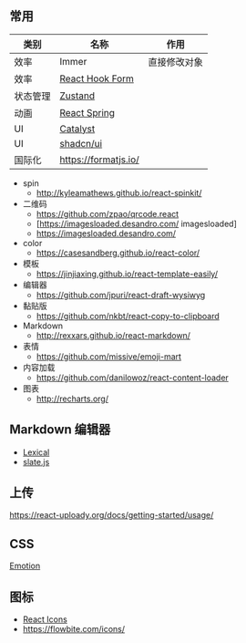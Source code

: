 ## 常用

| 类别   | 名称                                              | 作用     |
|------|-------------------------------------------------|--------|
| 效率   | Immer                                           | 直接修改对象 |
| 效率   | [React Hook Form](https://react-hook-form.com/) |        |
| 状态管理 | [Zustand](https://zustand-cn.js.org/)           |        |
| 动画   | [React Spring](https://www.react-spring.dev/)   |        |
| UI   | [Catalyst](https://catalyst.tailwindui.com/)    |        |
| UI   | [shadcn/ui](https://ui.shadcn.com/)             |        |
| 国际化  | https://formatjs.io/                            |        |

* spin
  * http://kyleamathews.github.io/react-spinkit/
* 二维码
  * https://github.com/zpao/qrcode.react
  * [https://imagesloaded.desandro.com/ imagesloaded]
  * https://imagesloaded.desandro.com/
* color
  * https://casesandberg.github.io/react-color/
* 模板
  * https://jinjiaxing.github.io/react-template-easily/
* 编辑器
  * https://github.com/jpuri/react-draft-wysiwyg
* 黏贴版
  * https://github.com/nkbt/react-copy-to-clipboard
* Markdown
  * http://rexxars.github.io/react-markdown/
* 表情
  * https://github.com/missive/emoji-mart
* 内容加载
  * https://github.com/danilowoz/react-content-loader
* 图表
  * http://recharts.org/

## Markdown 编辑器

- [Lexical](https://github.com/facebook/lexical "Lexical")
- [slate.js](https://github.com/ianstormtaylor/slate "slate.js")

## 上传

https://react-uploady.org/docs/getting-started/usage/

## CSS

[Emotion](https://emotion.sh/docs/introduction "Emotion")

## 图标

- [React Icons](https://react-icons.github.io/react-icons)
- https://flowbite.com/icons/

